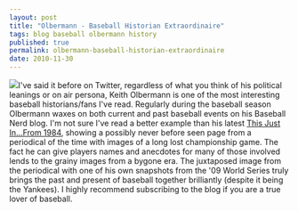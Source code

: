 ```yaml
---
layout: post
title: "Olbermann - Baseball Historian Extraordinaire"
tags: blog baseball olbermann history
published: true
permalink: olbermann-baseball-historian-extraordinaire
date: 2010-11-30
---
```


<a href="http://keitholbermann.mlblogs.com/assets_c/2010/11/TempleWilsonDetail-thumb-250x344-2542801.jpg"><img src="http://miklb.com/user/images/olbermann_blog.jpg" class="right"></a>I've said it before on Twitter, regardless of what you think of his political leanings or on air persona, Keith Olbermann is one of the most interesting baseball historians/fans I've read.  Regularly during the baseball season Olbermann waxes on both current and past baseball events on his Baseball Nerd blog.  I'm not sure I've read a better example than his latest <a href="http://keitholbermann.mlblogs.com/archives/2010/11/this_just_infrom_1894.html">This Just In…From 1984</a>, showing a possibly never before seen page from a periodical of the time with images of a long lost championship game.  The fact he can give players names and anecdotes for many of those involved lends to the grainy images from a bygone era.  The juxtaposed image from the periodical with one of his own snapshots from the '09 World Series truly brings the past and present of baseball together brilliantly (despite it being the Yankees).  I highly recommend subscribing to the blog if you are a true lover of baseball.
